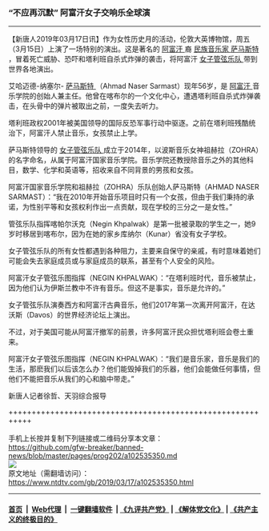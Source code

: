 ### “不应再沉默” 阿富汗女子交响乐全球演
------------------------

<div class="post_content" itemprop="articleBody">
 <p>
  【新唐人2019年03月17日讯】作为女性历史月的活动，伦敦大英博物馆，周五（3月15日）上演了一场特别的演出。这是著名的
  <a href="https://www.ntdtv.com/gb/阿富汗.htm">
   阿富汗
  </a>
  裔
  <a href="https://www.ntdtv.com/gb/民族音乐家.htm">
   民族音乐家
  </a>
  <a href="https://www.ntdtv.com/gb/萨马斯特.htm">
   萨马斯特
  </a>
  ，冒着死亡威胁、恐吓和塔利班自杀式炸弹的袭击，将阿富汗
  <a href="https://www.ntdtv.com/gb/女子管弦乐队.htm">
   女子管弦乐队
  </a>
  带到世界各地演出。
 </p>
 <p>
  艾哈迈德-纳塞尔-
  <a href="https://www.ntdtv.com/gb/萨马斯特.htm">
   萨马斯特
  </a>
  （Ahmad Naser Sarmast）现年56岁，是
  <a href="https://www.ntdtv.com/gb/阿富汗.htm">
   阿富汗
  </a>
  音乐学院的创始人兼主任。他曾在喀布尔的一个文化中心，遭遇塔利班自杀式炸弹袭击，在头骨中的弹片被取出之前，一度失去听力。
 </p>
 <p>
  塔利班政权2001年被美国领导的国际反恐军事行动中驱逐。之前在塔利班残酷统治下，阿富汗人禁止音乐，女孩禁止上学。
 </p>
 <p>
  萨马斯特领导的
  <a href="https://www.ntdtv.com/gb/女子管弦乐队.htm">
   女子管弦乐队
  </a>
  成立于2014年，以波斯音乐女神祖赫拉（ZOHRA）的名字命名，从属于阿富汗国家音乐学院。音乐学院还教授除音乐之外的其他科目，数学、化学和英语等，招收来自不同背景的男孩和女孩。
 </p>
 <p>
  阿富汗国家音乐学院和祖赫拉（ZOHRA）乐队创始人萨马斯特（AHMAD NASER SARMAST）：“我在2010年开始音乐项目时只有一个女孩，但由于我们秉持的承诺，为性别平等和女孩权利作出一点贡献，现在学校的三分之一是女性。”
 </p>
 <p>
  管弦乐队指挥喀帕尔沃克（Negin Khpalwak）是第一批被录取的学生之一，她9岁时移居到喀布尔，因为在她的家乡库纳尔（Kunar）省没有女子学校。
 </p>
 <p>
  女子管弦乐队的所有女性都遇到各种阻力，主要来自保守的亲戚，有时意味着她们可能会失去家庭成员或与家庭成员的联系，甚至有个人安全的风险。
 </p>
 <p>
  阿富汗女子管弦乐图指挥（NEGIN KHPALWAK）：“在塔利班时代，音乐被禁止，因为他们认为伊斯兰教中不许有音乐。但这不是事实，音乐是允许的。”
 </p>
 <p>
  女子管弦乐队演奏西方和阿富汗古典音乐，他们2017年第一次离开阿富汗，在达沃斯（Davos）的世界经济论坛上演出。
 </p>
 <p>
  不过，对于美国可能从阿富汗撤军的前景，许多阿富汗民众担忧塔利班会卷土重来。
 </p>
 <p>
  阿富汗女子管弦乐图指挥（NEGIN KHPALWAK）：“我们是音乐家，音乐是我们的生活，那麽我们以后该怎么办？他们能毁掉我们的乐器，他们会能做任何事情，但他们不能把音乐从我们的心和脑中带走。”
 </p>
 <p>
  新唐人记者徐哲、天羽综合报导
 </p>
 <p>
 </p>
 <div class="single_ad">
 </div>
</div>

+++++++++++++++++++++++++++++++++++++++++++++++++++++++++++<br/><br/>
手机上长按并复制下列链接或二维码分享本文章：<br/>
https://github.com/gfw-breaker/banned-news/blob/master/pages/prog202/a102535350.md <br/>
<a href='https://github.com/gfw-breaker/banned-news/blob/master/pages/prog202/a102535350.md'><img src='https://github.com/gfw-breaker/banned-news/blob/master/pages/prog202/a102535350.md.png'/></a> <br/>
原文地址（需翻墙访问）：https://www.ntdtv.com/gb/2019/03/17/a102535350.html


------------------------
#### [首页](https://github.com/gfw-breaker/banned-news/blob/master/README.md) &nbsp;|&nbsp; [Web代理](https://github.com/labour-camp/helloworld) &nbsp;|&nbsp; [一键翻墙软件](https://github.com/gfw-breaker/nogfw/blob/master/README.md) &nbsp;| [《九评共产党》](https://github.com/gfw-breaker/9ping.md/blob/master/README.md#九评之一评共产党是什么) | [《解体党文化》](https://github.com/gfw-breaker/jtdwh.md/blob/master/README.md) | [《共产主义的终极目的》](https://github.com/gfw-breaker/gczydzjmd.md/blob/master/README.md)

